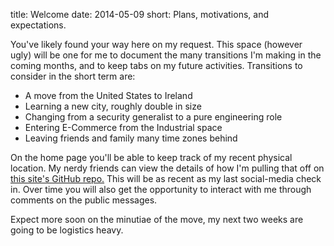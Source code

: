 title: Welcome
date: 2014-05-09
short: Plans, motivations, and expectations.

You've likely found your way here on my request. This space (however ugly) will be one for me to document the many transitions I'm making in the coming months, and to keep tabs on my future activities. Transitions to consider in the short term are:

* A move from the United States to Ireland
* Learning a new city, roughly double in size
* Changing from a security generalist to a pure engineering role
* Entering E-Commerce from the Industrial space
* Leaving friends and family many time zones behind

On the home page you'll be able to keep track of my recent physical location. My nerdy friends can view the details of how I'm pulling that off on [this site's GitHub repo.](https://github.com/voteblake/wib/blob/master/app/blog/views.py) This will be as recent as my last social-media check in. Over time you will also get the opportunity to interact with me through comments on the public messages.

Expect more soon on the minutiae of the move, my next two weeks are going to be logistics heavy.